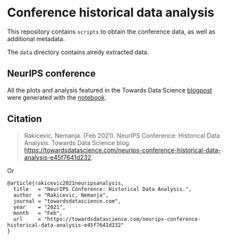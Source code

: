 # Conference historical data analysis

This repository contains `scripts` to obtain the conference data,
as well as additional metadata.

The `data` directory contains alredy extracted data.



## NeurIPS conference

All the plots and analysis featured in the Towards Data Science [blogpost](https://towardsdatascience.com/neurips-conference-historical-data-analysis-e45f7641d232) were generated with
the [notebook](https://github.com/nemanja-rakicevic/conference_historical_data_analysis/blob/main/analysing_data__neurips.ipynb).


## Citation

> Rakicevic, Nemanja. (Feb 2021). NeurIPS Conference: Historical Data Analysis. Towards Data Science blog. https://towardsdatascience.com/neurips-conference-historical-data-analysis-e45f7641d232.

Or

```
@article{rakicevic2021neuripsanalysis,
  title   = "NeurIPS Conference: Historical Data Analysis.",
  author  = "Rakicevic, Nemanja",
  journal = "towardsdatascience.com",
  year    = "2021",
  month   = "Feb",
  url     = "https://towardsdatascience.com/neurips-conference-historical-data-analysis-e45f7641d232"
}
```
